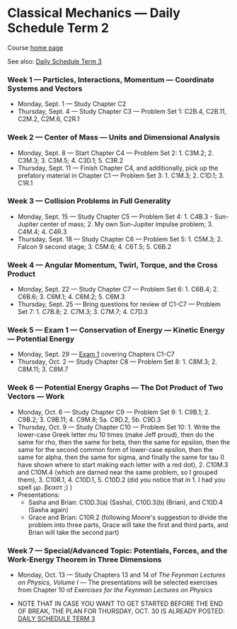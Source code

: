 # Classical Mechanics &mdash; Daily Schedule Term 2

Course [home page](./)

See also: [Daily Schedule Term 3](./daily_schedule-term_3.html)

### Week 1 &mdash; Particles, Interactions, Momentum &mdash; Coordinate Systems and Vectors

* Monday, Sept. 1 &mdash; Study Chapter C2
* Thursday, Sept. 4 &mdash; Study Chapter C3 &mdash; Problem Set 1: C2B.4, C2B.11, C2M.2, C2M.6, C2R.1

### Week 2 &mdash; Center of Mass &mdash; Units and Dimensional Analysis

* Monday, Sept. 8 &mdash; Start Chapter C4 &mdash; Problem Set 2: 1. C3M.2; 2. C3M.3; 3. C3M.5; 4. C3D.1; 5. C3R.2
* Thursday, Sept. 11 &mdash; Finish Chapter C4, and additionally, pick up the prefatory material in Chapter C1 &mdash; Problem Set 3: 1. C1M.3; 2. C1D.1; 3. C1R.1

### Week 3 &mdash; Collision Problems in Full Generality

* Monday, Sept. 15 &mdash; Study Chapter C5 &mdash; Problem Set 4: 1. C4B.3 - Sun-Jupiter center of mass; 2. My own Sun-Jupiter impulse problem; 3. C4M.4; 4. C4R.3
* Thursday, Sept. 18 &mdash; Study Chapter C6 &mdash; Problem Set 5: 1. C5M.3; 2. Falcon 9 second stage; 3. C5M.6; 4. C6T.5; 5. C6B.2

### Week 4 &mdash; Angular Momentum, Twirl, Torque, and the Cross Product

* Monday, Sept. 22 &mdash; Study Chapter C7 &mdash; Problem Set 6: 1. C6B.4; 2. C6B.6; 3. C6M.1; 4. C6M.2; 5. C6M.3
* Thursday, Sept. 25 &mdash; Bring questions for review of C1-C7  &mdash; Problem Set 7: 1. C7B.8; 2. C7M.3; 3. C7M.7; 4. C7D.3

### Week 5 &mdash; Exam 1 &mdash; Conservation of Energy &mdash; Kinetic Energy &mdash; Potential Energy

* Monday, Sept. 29 &mdash; [Exam 1](./exams/Exam1.nb.pdf) covering Chapters C1-C7
* Thursday, Oct. 2 &mdash; Study Chapter C8 &mdash; Problem Set 8: 1. C8M.3; 2. C8M.11; 3. C8M.7

### Week 6 &mdash; Potential Energy Graphs &mdash; The Dot Product of Two Vectors &mdash; Work

* Monday, Oct. 6 &mdash; Study Chapter C9 &mdash; Problem Set 9: 1. C9B.1; 2. C9B.2; 3. C9B.11; 4. C9M.8; 5a. C9D.2, 5b. C9D.3
* Thursday, Oct. 9 &mdash; Study Chapter C10 &mdash; Problem Set 10: 1. Write the lower-case Greek letter mu 10 times (make Jeff proud), then do the same for rho, then the same for beta, then the same for epsilon, then the same for the second common form of lower-case epsilon, then the same for alpha, then the same for sigma, and finally the same for tau (I have shown where to start making each letter with a red dot), 2. C10M.3 and C10M.4 (which are darned near the same problem, so I grouped them), 3. C10R.1, 4. C10D.1, 5. C10D.2 (did you notice that in 1. I had you spell &mu;&rho;. &beta;&epsilon;&alpha;&sigma;&tau; ;) )
* Presentations:
  * Sasha and Brian: C10D.3(a) (Sasha), C10D.3(b) (Brian), and C10D.4 (Sasha again)
  * Grace and Brian: C10R.2 (following Moore's suggestion to divide the problem into three parts, Grace will take the first and third parts, and Brian will take the second part)

### Week 7 &mdash; Special/Advanced Topic: Potentials, Forces, and the Work-Energy Theorem in Three Dimensions

* Monday, Oct. 13 &mdash; Study Chapters 13 and 14 of *The Feynman Lectures on Physics, Volume I* &mdash; The presentations will be selected exercises from Chapter 10 of *Exercises for the Feynman Lectures on Physics*

* NOTE THAT IN CASE YOU WANT TO GET STARTED BEFORE THE END OF BREAK, THE PLAN FOR THURSDAY, OCT. 30 IS ALREADY POSTED: [DAILY SCHEDULE TERM 3](./daily_schedule-term_3.html)
